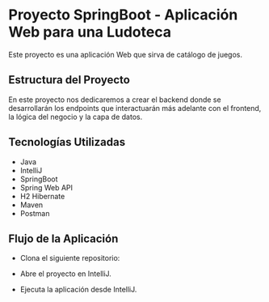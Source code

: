 # Proyecto SpringBoot - Aplicación Web para una Ludoteca

Este proyecto es una aplicación Web que sirva de catálogo de juegos.

## Estructura del Proyecto

En este proyecto nos dedicaremos a crear el backend donde se desarrollarán los endpoints que interactuarán más adelante con el frontend, la lógica del negocio y la capa de datos.

## Tecnologías Utilizadas

- Java
- IntelliJ
- SpringBoot
- Spring Web API
- H2 Hibernate
- Maven
- Postman

## Flujo de la Aplicación

- Clona el siguiente repositorio:

- Abre el proyecto en IntelliJ.

- Ejecuta la aplicación desde IntelliJ.


